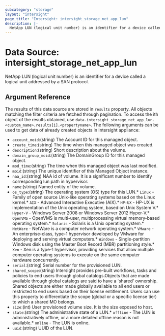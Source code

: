 ```yaml
---
subcategory: "storage"
layout: "intersight"
page_title: "Intersight: intersight_storage_net_app_lun"
description: |-
  NetApp LUN (logical unit number) is an identifier for a device called a logical unit addressed by a SAN protocol.
---
```


# Data Source: intersight_storage_net_app_lun
NetApp LUN (logical unit number) is an identifier for a device called a logical unit addressed by a SAN protocol.
## Argument Reference
The results of this data source are stored in `results` property.
All objects matching the filter criteria are fetched through pagination.
To access the ith object of the results obtained, use `data.intersight_storage_net_app_lun.<custom_name>.results[i].<propertyname>`.
The following arguments can be used to get data of already created objects in Intersight appliance:
* `account_moid`:(string) The Account ID for this managed object. 
* `create_time`:(string) The time when this managed object was created. 
* `description`:(string) Short description about the volume. 
* `domain_group_moid`:(string) The DomainGroup ID for this managed object. 
* `mod_time`:(string) The time when this managed object was last modified. 
* `moid`:(string) The unique identifier of this Managed Object instance. 
* `naa_id`:(string) NAA id of volume. It is a significant number to identify corresponding lun path in hypervisor. 
* `name`:(string) Named entity of the volume. 
* `os_type`:(string) The operating system (OS) type for this LUN.* `Linux` - Family of open source Unix-like operating systems based on the Linux kernel.* `AIX` - Advanced Interactive Executive (AIX).* `HP-UX` - HP-UX is implementation of the Unix operating system, based on Unix System V.* `Hyper-V` - Windows Server 2008 or Windows Server 2012 Hyper-V.* `OpenVMS` - OpenVMS is multi-user, multiprocessing virtual memory-based operating system.* `Solaris` - Solaris is a Unix operating system.* `NetWare` - NetWare is a computer network operating system.* `VMware` - An enterprise-class, type-1 hypervisor developed by VMware for deploying and serving virtual computers.* `Windows` - Single-partition Windows disk using the Master Boot Record (MBR) partitioning style.* `Xen` - Xen is a type-1 hypervisor, providing services that allow multiple computer operating systems to execute on the same computer hardware concurrently. 
* `serial`:(string) Serial number for the provisioned LUN. 
* `shared_scope`:(string) Intersight provides pre-built workflows, tasks and policies to end users through global catalogs.Objects that are made available through global catalogs are said to have a 'shared' ownership. Shared objects are either made globally available to all end users or restricted to end users based on their license entitlement. Users can use this property to differentiate the scope (global or a specific license tier) to which a shared MO belongs. 
* `size`:(int) User provisioned volume size. It is the size exposed to host. 
* `state`:(string) The administrative state of a LUN.* `offline` - The LUN is administratively offline, or a more detailed offline reason is not available.* `online` - The LUN is online. 
* `uuid`:(string) UUID of the LUN. 
 